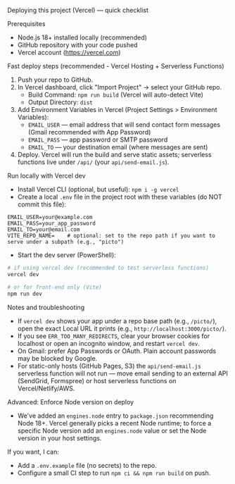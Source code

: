 Deploying this project (Vercel) — quick checklist

Prerequisites
- Node.js 18+ installed locally (recommended)
- GitHub repository with your code pushed
- Vercel account (https://vercel.com)

Fast deploy steps (recommended - Vercel Hosting + Serverless Functions)
1. Push your repo to GitHub.
2. In Vercel dashboard, click "Import Project" → select your GitHub repo.
   - Build Command: `npm run build` (Vercel will auto-detect Vite)
   - Output Directory: `dist`
3. Add Environment Variables in Vercel (Project Settings > Environment Variables):
   - `EMAIL_USER` — email address that will send contact form messages (Gmail recommended with App Password)
   - `EMAIL_PASS` — app password or SMTP password
   - `EMAIL_TO` — your destination email (where messages are sent)
4. Deploy. Vercel will run the build and serve static assets; serverless functions live under `/api/` (your `api/send-email.js`).

Run locally with Vercel dev
- Install Vercel CLI (optional, but useful): `npm i -g vercel`
- Create a local `.env` file in the project root with these variables (do NOT commit this file):

```
EMAIL_USER=your@example.com
EMAIL_PASS=your_app_password
EMAIL_TO=your@email.com
VITE_REPO_NAME=    # optional: set to the repo path if you want to serve under a subpath (e.g., "picto")
```

- Start the dev server (PowerShell):

```powershell
# if using vercel dev (recommended to test serverless functions)
vercel dev

# or for front-end only (Vite)
npm run dev
```

Notes and troubleshooting
- If `vercel dev` shows your app under a repo base path (e.g., `/picto/`), open the exact Local URL it prints (e.g., `http://localhost:3000/picto/`).
- If you see `ERR_TOO_MANY_REDIRECTS`, clear your browser cookies for localhost or open an incognito window, and restart `vercel dev`.
- On Gmail: prefer App Passwords or OAuth. Plain account passwords may be blocked by Google.
- For static-only hosts (GitHub Pages, S3) the `api/send-email.js` serverless function will not run — move email sending to an external API (SendGrid, Formspree) or host serverless functions on Vercel/Netlify/AWS.

Advanced: Enforce Node version on deploy
- We've added an `engines.node` entry to `package.json` recommending Node 18+. Vercel generally picks a recent Node runtime; to force a specific Node version add an `engines.node` value or set the Node version in your host settings.

If you want, I can:
- Add a `.env.example` file (no secrets) to the repo.
- Configure a small CI step to run `npm ci && npm run build` on push.
